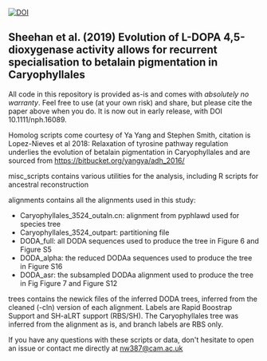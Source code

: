[![DOI](https://zenodo.org/badge/186807430.svg)](https://zenodo.org/badge/latestdoi/186807430)

## Sheehan et al. (2019) Evolution of L-DOPA 4,5-dioxygenase activity allows for recurrent specialisation to betalain pigmentation in Caryophyllales 

All code in this repository is provided as-is and comes with _absolutely no warranty_. Feel free to use (at your own risk) and share, but please cite the paper above when you do. It is now out in early release, with DOI 10.1111/nph.16089. 

Homolog scripts come courtesy of Ya Yang and Stephen Smith, citation is Lopez-Nieves et al 2018: Relaxation of tyrosine pathway regulation underlies the evolution of betalain pigmentation in Caryophyllales and are sourced from https://bitbucket.org/yangya/adh_2016/

misc_scripts contains various utilities for the analysis, including R scripts for ancestral reconstruction 

alignments contains all the alignments used in this study:
* Caryophyllales_3524_outaln.cn: alignment from pyphlawd used for species tree
* Caryophyllales_3524_outpart: partitioning file 
* DODA_full: all DODA sequences used to produce the tree in Figure 6 and Figure S5
* DODA_alpha: the reduced DODAa sequences used to produce the tree in Figure S16
* DODA_asr: the subsampled DODAa alignment used to produce the tree in Fig Figure 7 and Figure S12 

trees contains the newick files of the inferred DODA trees, inferred from the cleaned (-cln) version of each alignment. Labels are Rapid Boostrap Support and SH-aLRT support (RBS/SH). The Caryophyllales tree was inferred from the alignment as is, and branch labels are RBS only.

If you have any questions with these scripts or data, don't hesitate to open an issue or contact me directly at nw387@cam.ac.uk 
